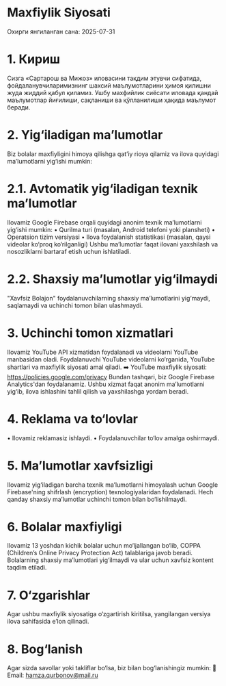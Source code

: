 # Maxfiylik Siyosati
Охирги янгиланган сана: 2025-07-31
# 1. Кириш
Сизга «Сартарош ва Мижоз» иловасини тақдим этувчи сифатида, фойдаланувчиларимизнинг шахсий маълумотларини ҳимоя қилишни жуда жиддий қабул қиламиз. Ушбу махфийлик сиёсати иловада қандай маълумотлар йиғилиши, сақланиши ва қўлланилиши ҳақида маълумот беради.
# 2. Yig‘iladigan ma’lumotlar
Biz bolalar maxfiyligini himoya qilishga qat’iy rioya qilamiz va ilova quyidagi ma’lumotlarni yig‘ishi mumkin:
# 2.1. Avtomatik yig‘iladigan texnik ma’lumotlar
Ilovamiz Google Firebase orqali quyidagi anonim texnik ma’lumotlarni yig‘ishi mumkin:
•	Qurilma turi (masalan, Android telefoni yoki plansheti)
•	Operatsion tizim versiyasi
•	Ilova foydalanish statistikasi (masalan, qaysi videolar ko‘proq ko‘rilganligi)
Ushbu ma’lumotlar faqat ilovani yaxshilash va nosozliklarni bartaraf etish uchun ishlatiladi.
# 2.2. Shaxsiy ma’lumotlar yig‘ilmaydi
"Xavfsiz Bolajon" foydalanuvchilarning shaxsiy ma’lumotlarini yig‘maydi, saqlamaydi va uchinchi tomon bilan ulashmaydi.
# 3. Uchinchi tomon xizmatlari
Ilovamiz YouTube API xizmatidan foydalanadi va videolarni YouTube manbasidan oladi. Foydalanuvchi YouTube videolarni ko‘rganida, YouTube shartlari va maxfiylik siyosati amal qiladi.
➡️ YouTube maxfiylik siyosati: https://policies.google.com/privacy
Bundan tashqari, biz Google Firebase Analytics'dan foydalanamiz. Ushbu xizmat faqat anonim ma’lumotlarni yig‘ib, ilova ishlashini tahlil qilish va yaxshilashga yordam beradi.
# 4. Reklama va to‘lovlar
•	Ilovamiz reklamasiz ishlaydi.
•	Foydalanuvchilar to‘lov amalga oshirmaydi.
# 5. Ma’lumotlar xavfsizligi
Ilovamiz yig‘iladigan barcha texnik ma’lumotlarni himoyalash uchun Google Firebase'ning shifrlash (encryption) texnologiyalaridan foydalanadi. Hech qanday shaxsiy ma’lumotlar uchinchi tomon bilan bo‘lishilmaydi.
# 6. Bolalar maxfiyligi
Ilovamiz 13 yoshdan kichik bolalar uchun mo‘ljallangan bo‘lib, COPPA (Children’s Online Privacy Protection Act) talablariga javob beradi. Bolalarning shaxsiy ma’lumotlari yig‘ilmaydi va ular uchun xavfsiz kontent taqdim etiladi.
# 7. O‘zgarishlar
Agar ushbu maxfiylik siyosatiga o‘zgartirish kiritilsa, yangilangan versiya ilova sahifasida e’lon qilinadi.
# 8. Bog‘lanish
Agar sizda savollar yoki takliflar bo‘lsa, biz bilan bog‘lanishingiz mumkin:
📩 Email: hamza.qurbonov@mail.ru
